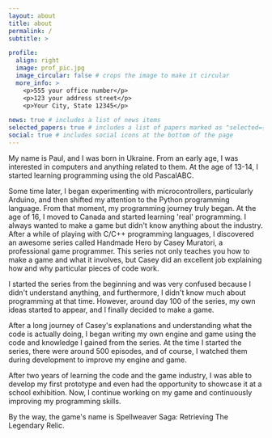```yaml
---
layout: about
title: about
permalink: /
subtitle: >

profile:
  align: right
  image: prof_pic.jpg
  image_circular: false # crops the image to make it circular
  more_info: >
    <p>555 your office number</p>
    <p>123 your address street</p>
    <p>Your City, State 12345</p>

news: true # includes a list of news items
selected_papers: true # includes a list of papers marked as "selected={true}"
social: true # includes social icons at the bottom of the page
---
```


My name is Paul, and I was born in Ukraine. From an early age, I was interested in computers and anything related to them. At the age of 13-14, I started learning programming using the old PascalABC.

Some time later, I began experimenting with microcontrollers, particularly Arduino, and then shifted my attention to the Python programming language. From that moment, my programming journey truly began. At the age of 16, I moved to Canada and started learning 'real' programming. I always wanted to make a game but didn't know anything about the industry. After a while of playing with C/C++ programming languages, I discovered an awesome series called Handmade Hero by Casey Muratori, a professional game programmer. This series not only teaches you how to make a game and what it involves, but Casey did an excellent job explaining how and why particular pieces of code work.

I started the series from the beginning and was very confused because I didn't understand anything, and furthermore, I didn't know much about programming at that time. However, around day 100 of the series, my own ideas started to appear, and I finally decided to make a game.

After a long journey of Casey's explanations and understanding what the code is actually doing, I began writing my own engine and game using the code and knowledge I gained from the series. At the time I started the series, there were around 500 episodes, and of course, I watched them during development to improve my engine and game.

After two years of learning the code and the game industry, I was able to develop my first prototype and even had the opportunity to showcase it at a school exhibition. Now, I continue working on my game and continuously improving my programming skills.

By the way, the game's name is Spellweaver Saga: Retrieving The Legendary Relic.

[comment]:<Write your biography here. Tell the world about yourself. Link to your favorite [subreddit](http://reddit.com). You can put a picture in, too. The code is already in, just name your picture `prof_pic.jpg` and put it in the `img/` folder.#Put your address / P.O. box / other info right below your picture. You can also disable any of these elements by editing `profile` property of the YAML header of your `_pages/about.md`. Edit `_bibliography/papers.bib` and Jekyll will render your [publications page](/al-folio/publications/) automatically. #Link to your social media connections, too. This theme is set up to use [Font Awesome icons](https://fontawesome.com/) and [Academicons](https://jpswalsh.github.io/academicons/), like the ones below. Add your Facebook, Twitter, LinkedIn, Google Scholar, or just disable all of them.>

